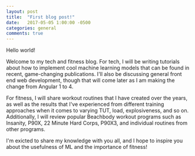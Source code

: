 ```yaml
---
layout: post
title:  "First blog post!"
date:   2017-05-05 1:00:00 -0500
categories: general
comments: true
---
```


Hello world!

Welcome to my tech and fitness blog. For tech, I will be writing tutorials about how to implement cool machine learning models that can be found
in recent, game-changing publications. I'll also be discussing general front end web development, though that will come later as I am making the change from Angular 1 to 4. 

For fitness, I will share workout routines that I have created over the years, as well as the results that I've experienced from different training approaches when it comes to varying TUT, load, explosiveness, and so on. Additionally, I will review popular Beachbody workout programs such as Insanity, P90X, 22 Minute Hard Corps, P90X3, and individual routines from other programs.

I'm exicted to share my knowledge with you all, and I hope to inspire you about the usefulness of ML and the importance of fitness!